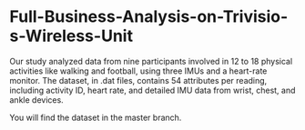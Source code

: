# Full-Business-Analysis-on-Trivisio-s-Wireless-Unit
Our study analyzed data from nine participants involved in 12 to 18 physical activities like walking and football, using three IMUs and a heart-rate monitor. The dataset, in .dat files, contains 54 attributes per reading, including activity ID, heart rate, and detailed IMU data from wrist, chest, and ankle devices.

You will find the dataset in the master branch.
